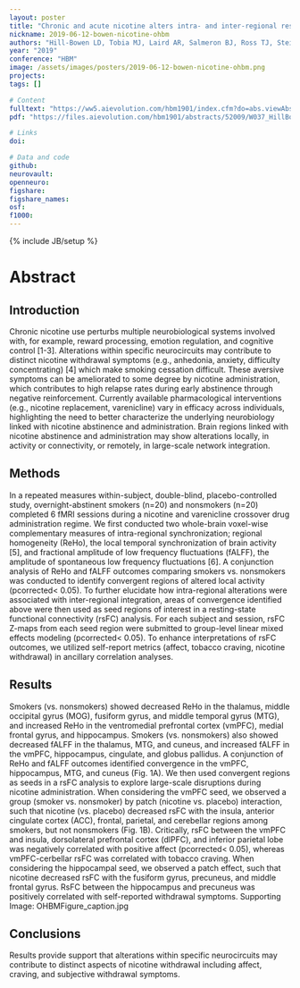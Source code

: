 ```yaml
---
layout: poster
title: "Chronic and acute nicotine alters intra- and inter-regional resting-state fMRI of the vmPFC"
nickname: 2019-06-12-bowen-nicotine-ohbm
authors: "Hill-Bowen LD, Tobia MJ, Laird AR, Salmeron BJ, Ross TJ, Stein EA, Sutherland MT"
year: "2019"
conference: "HBM"
image: /assets/images/posters/2019-06-12-bowen-nicotine-ohbm.png
projects:
tags: []

# Content
fulltext: "https://ww5.aievolution.com/hbm1901/index.cfm?do=abs.viewAbs&subView=1&abs=4228"
pdf: "https://files.aievolution.com/hbm1901/abstracts/52009/W037_HillBowen.pdf"

# Links
doi:

# Data and code
github:
neurovault:
openneuro:
figshare:
figshare_names:
osf:
f1000:
---
```

{% include JB/setup %}

# Abstract

## Introduction

Chronic nicotine use perturbs multiple neurobiological systems involved with, for example, reward processing, emotion regulation, and cognitive control [1-3]. Alterations within specific neurocircuits may contribute to distinct nicotine withdrawal symptoms (e.g., anhedonia, anxiety, difficulty concentrating) [4] which make smoking cessation difficult. These aversive symptoms can be ameliorated to some degree by nicotine administration, which contributes to high relapse rates during early abstinence through negative reinforcement. Currently available pharmacological interventions (e.g., nicotine replacement, varenicline) vary in efficacy across individuals, highlighting the need to better characterize the underlying neurobiology linked with nicotine abstinence and administration. Brain regions linked with nicotine abstinence and administration may show alterations locally, in activity or connectivity, or remotely, in large-scale network integration.

## Methods

In a repeated measures within-subject, double-blind, placebo-controlled study, overnight-abstinent smokers (n=20) and nonsmokers (n=20) completed 6 fMRI sessions during a nicotine and varenicline crossover drug administration regime. We first conducted two whole-brain voxel-wise complementary measures of intra-regional synchronization; regional homogeneity (ReHo), the local temporal synchronization of brain activity [5], and fractional amplitude of low frequency fluctuations (fALFF), the amplitude of spontaneous low frequency fluctuations [6]. A conjunction analysis of ReHo and fALFF outcomes comparing smokers vs. nonsmokers was conducted to identify convergent regions of altered local activity (pcorrected< 0.05). To further elucidate how intra-regional alterations were associated with inter-regional integration, areas of convergence identified above were then used as seed regions of interest in a resting-state functional connectivity (rsFC) analysis. For each subject and session, rsFC Z-maps from each seed region were submitted to group-level linear mixed effects modeling (pcorrected< 0.05). To enhance interpretations of rsFC outcomes, we utilized self-report metrics (affect, tobacco craving, nicotine withdrawal) in ancillary correlation analyses.

## Results

Smokers (vs. nonsmokers) showed decreased ReHo in the thalamus, middle occipital gyrus (MOG), fusiform gyrus, and middle temporal gyrus (MTG), and increased ReHo in the ventromedial prefrontal cortex (vmPFC), medial frontal gyrus, and hippocampus. Smokers (vs. nonsmokers) also showed decreased fALFF in the thalamus, MTG, and cuneus, and increased fALFF in the vmPFC, hippocampus, cingulate, and globus pallidus. A conjunction of ReHo and fALFF outcomes identified convergence in the vmPFC, hippocampus, MTG, and cuneus (Fig. 1A). We then used convergent regions as seeds in a rsFC analysis to explore large-scale disruptions during nicotine administration. When considering the vmPFC seed, we observed a group (smoker vs. nonsmoker) by patch (nicotine vs. placebo) interaction, such that nicotine (vs. placebo) decreased rsFC with the insula, anterior cingulate cortex (ACC), frontal, parietal, and cerebellar regions among smokers, but not nonsmokers (Fig. 1B). Critically, rsFC between the vmPFC and insula, dorsolateral prefrontal cortex (dlPFC), and inferior parietal lobe was negatively correlated with positive affect (pcorrected< 0.05), whereas vmPFC-cerbellar rsFC was correlated with tobacco craving. When considering the hippocampal seed, we observed a patch effect, such that nicotine decreased rsFC with the fusiform gyrus, precuneus, and middle frontal gyrus. RsFC between the hippocampus and precuneus was positively correlated with self-reported withdrawal symptoms.
Supporting Image: OHBMFigure_caption.jpg

## Conclusions

Results provide support that alterations within specific neurocircuits may contribute to distinct aspects of nicotine withdrawal including affect, craving, and subjective withdrawal symptoms.
